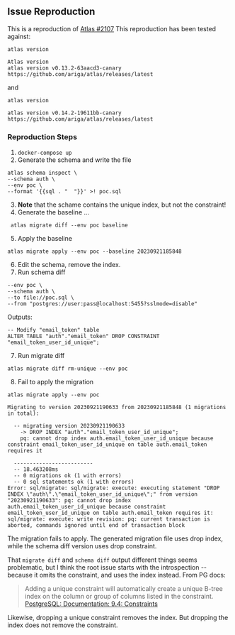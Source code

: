 ## Issue Reproduction

This is a reproduction of [Atlas #2107](https://github.com/ariga/atlas/issues/2107)
This reproduction has been tested against:

```
atlas version

Atlas version
atlas version v0.13.2-63aacd3-canary
https://github.com/ariga/atlas/releases/latest
```

and
```
atlas version

atlas version v0.14.2-19611bb-canary
https://github.com/ariga/atlas/releases/latest
```


### Reproduction Steps

1. `docker-compose up`
2. Generate the schema and write the file
```
atlas schema inspect \
--schema auth \
--env poc \
--format '{{sql . "  "}}' >! poc.sql
```
3. **Note** that the schame contains the unique index, but not the constraint!
4. Generate the baseline ...
```
 atlas migrate diff --env poc baseline
 ```
5. Apply the baseline
```
atlas migrate apply --env poc --baseline 20230921185848
```
6. Edit the schema, remove the index.
7. Run schema diff
```
--env poc \
--schema auth \
--to file://poc.sql \
--from "postgres://user:pass@localhost:5455?sslmode=disable"   
```

Outputs:
```
-- Modify "email_token" table
ALTER TABLE "auth"."email_token" DROP CONSTRAINT "email_token_user_id_unique";
```

7. Run migrate diff
```
atlas migrate diff rm-unique --env poc
```

8. Fail to apply the migration
```
atlas migrate apply --env poc
```

```
Migrating to version 20230921190633 from 20230921185848 (1 migrations in total):

  -- migrating version 20230921190633
    -> DROP INDEX "auth"."email_token_user_id_unique";
    pq: cannot drop index auth.email_token_user_id_unique because constraint email_token_user_id_unique on table auth.email_token requires it

  -------------------------
  -- 18.463208ms
  -- 0 migrations ok (1 with errors)
  -- 0 sql statements ok (1 with errors)
Error: sql/migrate: sql/migrate: execute: executing statement "DROP INDEX \"auth\".\"email_token_user_id_unique\";" from version "20230921190633": pq: cannot drop index auth.email_token_user_id_unique because constraint email_token_user_id_unique on table auth.email_token requires it: sql/migrate: execute: write revision: pq: current transaction is aborted, commands ignored until end of transaction block
```

The migration fails to apply. The generated migration file uses drop index, while the schema diff version uses drop constraint.

That `migrate diff` and `schema diff` output different things seems problematic, but I think the root issue starts with the introspection -- because it omits the constraint, and uses the index instead. From PG docs:

> Adding a unique constraint will automatically create a unique B-tree index on the column or group of columns listed in the constraint.
[PostgreSQL: Documentation: 9.4: Constraints](https://www.postgresql.org/docs/16/ddl-constraints.html)

Likewise, dropping a unique constraint removes the index. But dropping the index does not remove the constraint.

